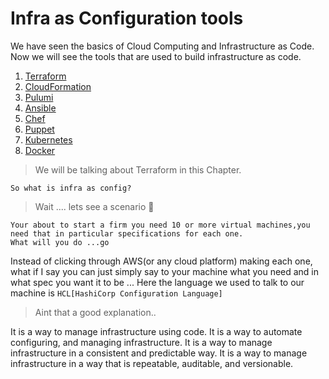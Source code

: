 # Infra as Configuration tools

We have seen the basics of Cloud Computing and Infrastructure as Code. Now we will see the tools that are used to build infrastructure as code.

1. [Terraform](https://www.terraform.io/)
2. [CloudFormation](https://aws.amazon.com/cloudformation/)
3. [Pulumi](https://www.pulumi.com/)
4. [Ansible](https://www.ansible.com/)
5. [Chef](https://www.chef.io/)
6. [Puppet](https://puppet.com/)
7. [Kubernetes](https://kubernetes.io/)
8. [Docker](https://www.docker.com/)


> We will be talking about Terraform in this Chapter.

`So what is infra as config?` 

> Wait .... lets see a scenario :thinking:

```
Your about to start a firm you need 10 or more virtual machines,you need that in particular specifications for each one.
What will you do ...go  
```
Instead of clicking through AWS(or any cloud platform) making each one, what if I say you can just simply say to your machine what you need and in what spec you want it to be ...
Here the language we used to talk to our machine is `HCL[HashiCorp Configuration Language]`

> Aint that a good explanation..

It is a way to manage infrastructure using code. It is a way to automate configuring, and managing infrastructure. It is a way to manage infrastructure in a consistent and predictable way. It is a way to manage infrastructure in a way that is repeatable, auditable, and versionable. 

 



<!-- Both `{docsify-ignore}` and `{docsify-ignore-all}` will not be rendered on the page when used. -->
